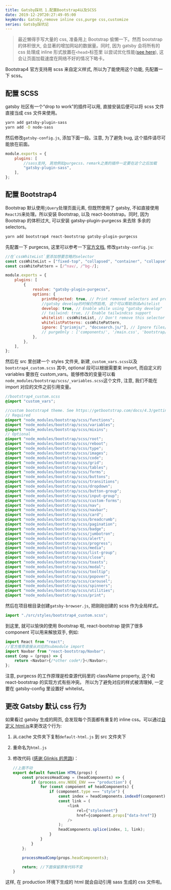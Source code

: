 ```yaml
---
title: Gatsby踩坑 1.配置Bootstrap4以及SCSS
date: 2019-12-29T20:27:49-05:00
keyWords: Gatsby,remove inline css,purge css,customize
series: Gatsby踩坑记
---
```


> 最近懒得手写大量的 css, 准备用上 Bootstrap 偷懒一下。然而 bootstrap 的体积很大,
> 会显著的增加网站的数据量。同时, 因为 gatsby 会将所有的 css 处理成 inline 形式放置在`<head>`标签里
> 以尝试优化性能([see here](https://github.com/gatsbyjs/gatsby/issues/2289#issuecomment-333407589)),
> 这会让页面加载速度在网络不好的情况下略卡。

Bootstrap4 官方支持用 scss 来自定义样式, 所以为了能使用这个功能, 先配置一下 scss。

## 配置 SCSS

gatsby 社区有一个“drop to work”的插件可以用, 直接安装后便可以将 scss 文件直接当成 css 文件来使用。

```bash
yarn add gatsby-plugin-sass
yarn add -D node-sass
```

然后修改`gatsby-config.js`, 添加下面一段。注意, 为了避免 bug, 这个插件请尽可能放在前面。

```javascript
module.exports = {
    plugins: [
        //sass支持, 其他例如purgecss、remark之类的插件一定要在这个之后加载
        "gatsby-plugin-sass",
    ],
};
```

## 配置 Bootstrap4

Bootstrap 默认使用`jQuery`处理页面元素, 但既然使用了 gatsby, 不如直接使用`ReactJS`来处理。所以安装
Bootstrap, 以及 react-bootstrap。同时, 因为 Bootstrap 的体积过大, 可以安装 gatsby-plugin-purgecss 来去除
多余的 selectors。

```bash
yarn add bootstrap4 react-bootstrap gatsby-plugin-purgecss
```

先配置一下 purgecss, 这里可以参考一下[官方文档](https://www.gatsbyjs.org/packages/gatsby-plugin-purgecss/?=purge#content---from-purgecss),
修改`gatsby-config.js`:

```javascript
//在`cssWhiteList`里添加想要忽略的selector
const cssWhiteList = ["fixed-top", "collapsed", "container", "collapse"];
const cssWhitePattern = [/^nav/, /^bg-/];

module.exports = {
    plugins: [
        {
            resolve: "gatsby-plugin-purgecss",
            options: {
                printRejected: true, // Print removed selectors and processed file names
                //gatsby develop的时候仍然启用, 这个可以帮助测试whitelist
                develop: true, // Enable while using "gatsby develop"
                // tailwind: true, // Enable tailwindcss support
                whitelist: cssWhiteList, // Don't remove this selector
                whitelistPatterns: cssWhitePattern,
                ignore: ["prismjs/", "docsearch.js/"], // Ignore files/folders
                // purgeOnly : ['components/', '/main.css', 'bootstrap/'], // Purge only these files/folders
            },
        },
    ],
};
```

然后在 src 里创建一个 styles 文件夹, 新建`_custom_vars.scss`以及`bootstrap4_custom.scss`
其中, optional 段可以根据需要来 import, 而自定义的 variables 要放在 custom_vars。能够修改的变量可以看
`node_modules/bootstrap/scss/_variables.scss`这个文件, 注意, 我们不能在 import 对应的文件之前引用变量。

```scss
//bootstrap4_custom.scss
@import "custom_vars";

//custom bootstrap4 theme. See https://getbootstrap.com/docs/4.3/getting-started/theming/
// Required
@import "node_modules/bootstrap/scss/functions";
@import "node_modules/bootstrap/scss/variables";
@import "node_modules/bootstrap/scss/mixins";
// Optional
@import "node_modules/bootstrap/scss/root";
@import "node_modules/bootstrap/scss/reboot";
@import "node_modules/bootstrap/scss/type";
@import "node_modules/bootstrap/scss/images";
@import "node_modules/bootstrap/scss/code";
@import "node_modules/bootstrap/scss/grid";
@import "node_modules/bootstrap/scss/tables";
@import "node_modules/bootstrap/scss/forms";
@import "node_modules/bootstrap/scss/buttons";
@import "node_modules/bootstrap/scss/transitions";
@import "node_modules/bootstrap/scss/dropdown";
@import "node_modules/bootstrap/scss/button-group";
@import "node_modules/bootstrap/scss/input-group";
@import "node_modules/bootstrap/scss/custom-forms";
@import "node_modules/bootstrap/scss/nav";
@import "node_modules/bootstrap/scss/navbar";
@import "node_modules/bootstrap/scss/card";
@import "node_modules/bootstrap/scss/breadcrumb";
@import "node_modules/bootstrap/scss/pagination";
@import "node_modules/bootstrap/scss/badge";
@import "node_modules/bootstrap/scss/jumbotron";
@import "node_modules/bootstrap/scss/alert";
@import "node_modules/bootstrap/scss/progress";
@import "node_modules/bootstrap/scss/media";
@import "node_modules/bootstrap/scss/list-group";
@import "node_modules/bootstrap/scss/close";
@import "node_modules/bootstrap/scss/toasts";
@import "node_modules/bootstrap/scss/modal";
@import "node_modules/bootstrap/scss/tooltip";
@import "node_modules/bootstrap/scss/popover";
@import "node_modules/bootstrap/scss/carousel";
@import "node_modules/bootstrap/scss/spinners";
@import "node_modules/bootstrap/scss/utilities";
@import "node_modules/bootstrap/scss/print";
```

然后在项目根目录创建`gatsby-browser.js`, 把刚刚创建的 scss 作为全局样式。

```javascript
import "./src/styles/bootstrap4_custom.scss";
```

到这里, 就可以愉快的使用 Bootstrap 啦, react-bootstrap 提供了很多 component 可以用来解放双手, 例如:

```typescript
import React from "react";
//官方推荐直接从对应的submodule import
import Navbar from "react-bootstrap/Navbar";
const Comp = (props) => {
    return <Navbar>{/*other code*/}</Navbar>;
};
```

注意, purgecss 的工作原理是检查源代码里的 className property, 这个和 react-bootstrap 的实现方式有些冲突。
所以为了避免对应的样式被清理掉, 一定要在 gatsby-config 里设置好 whitelist。

## 更改 Gatsby 默认 css 行为

如果看过 gatsby 生成的网页, 会发现每个页面都有重复的 inline css。可以通过[自定义 html.js](https://www.gatsbyjs.org/docs/custom-html/)来更改这个行为:

1. 从.cache 文件夹下复制`default-html.js` 到 src 文件夹下
2. 重命名为`html.js`
3. 修改代码 ([感谢 Glinkis 的思路](https://github.com/gatsbyjs/gatsby/issues/2289#issuecomment-517276598))：

    ```typescript
    //上面不动
    export default function HTML(props) {
        const processHeadComp = (headComponents) => {
            if (process.env.NODE_ENV === "production") {
                for (const component of headComponents) {
                    if (component.type === "style") {
                        const index = headComponents.indexOf(component);
                        const link = (
                            <link
                                rel={"stylesheet"}
                                href={component.props["data-href"]}
                            />
                        );
                        headComponents.splice(index, 1, link);
                    }
                }
            }
        };

        processHeadComp(props.headComponents);

        return; //下面保留原有代码不变
    }
    ```

这样, 在 production 环境下生成的 html 就会自动引用 sass 生成的 css 文件啦。
